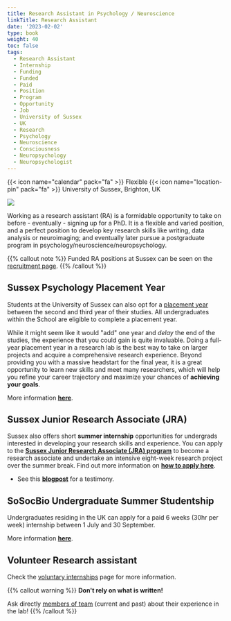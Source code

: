 ```yaml
---
title: Research Assistant in Psychology / Neuroscience
linkTitle: Research Assistant
date: '2023-02-02'
type: book
weight: 40
toc: false
tags:
  - Research Assistant
  - Internship
  - Funding
  - Funded
  - Paid
  - Position
  - Program
  - Opportunity
  - Job
  - University of Sussex
  - UK
  - Research
  - Psychology
  - Neuroscience
  - Consciousness
  - Neuropsychology
  - Neuropsychologist
---
```


{{< icon name="calendar" pack="fa" >}} Flexible
{{< icon name="location-pin" pack="fa" >}} University of Sussex, Brighton, UK

![](ResearchAssistant.jpg)

Working as a research assistant (RA) is a formidable opportunity to take on before - eventually - signing up for a PhD. It is a flexible and varied position, and a perfect position to develop key research skills like writing, data analysis or neuroimaging; and eventually later pursue a postgraduate program in psychology/neuroscience/neuropsychology.


{{% callout note %}}
Funded RA positions at Sussex can be seen on the [recruitment page](https://www.sussex.ac.uk/about/jobs/research-assistant-ref-10411).
{{% /callout %}}

## Sussex Psychology Placement Year

Students at the University of Sussex can also opt for a [placement year](https://www.sussex.ac.uk/study/undergraduate/courses/psychology-with-a-professional-placement-year-bsc) between the second and third year of their studies. All undergraduates within the School are eligible to complete a placement year. 

While it might seem like it would "add" one year and *delay* the end of the studies, the experience that you could gain is quite invaluable. Doing a full-year placement year in a research lab is the best way to take on larger projects and acquire a comprehensive research experience. Beyond providing you with a massive headstart for the final year, it is a great opportunity to learn new skills and meet many researchers, which will help you refine your career trajectory and maximize your chances of **achieving your goals**.

More information [**here**](http://www.sussex.ac.uk/psychology/internal/students/placements).

## Sussex Junior Research Associate (JRA)

Sussex also offers short **summer internship** opportunities for undergrads interested in developing your research skills and experience. You can apply to the [**Sussex Junior Research Associate (JRA) program**](http://www.sussex.ac.uk/suro/jra) to become a research associate and undertake an intensive eight-week research project over the summer break. Find out more information on [**how to apply here**](http://www.sussex.ac.uk/suro/applying).

- See this [**blogpost**](https://realitybending.github.io/post/2024-03-12-jingjra/) for a testimony.

## SoSocBio Undergraduate Summer Studentship

Undergraduates residing in the UK can apply for a paid 6 weeks (30hr per week) internship between 1 July and 30 September.

More information [**here**](https://southcoastbiosciencesdtp.ac.uk/undergraduate-summer-studentship-programme/).
## Volunteer Research assistant

Check the [voluntary internships](https://realitybending.github.io/jobs/intern/) page for more information.

{{% callout warning %}}
**Don't rely on what is written!**

Ask directly [members of team](/people/) (current and past) about their experience in the lab!
{{% /callout %}}